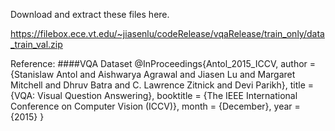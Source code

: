 
Download and extract these files here.

https://filebox.ece.vt.edu/~jiasenlu/codeRelease/vqaRelease/train_only/data_train_val.zip

Reference:
####VQA Dataset
@InProceedings{Antol_2015_ICCV,
author = {Stanislaw Antol and Aishwarya Agrawal and Jiasen Lu and Margaret Mitchell and Dhruv Batra and C. Lawrence Zitnick and Devi Parikh},
title = {VQA: Visual Question Answering},
booktitle = {The IEEE International Conference on Computer Vision (ICCV)},
month = {December},
year = {2015}
}
